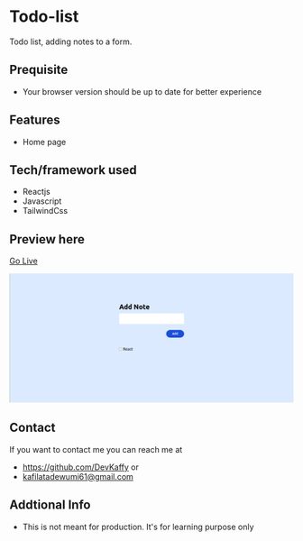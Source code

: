 # Todo-list
Todo list, adding notes to a form.

## Prequisite
- Your browser version should be up to date for better experience

## Features
- Home page

## Tech/framework used
- Reactjs
- Javascript
- TailwindCss

## Preview here
[Go Live](https://checkedlist.netlify.app/)

![screenshot](/public/Screenshot%20from%202023-03-08%2016-18-32.png)

## Contact
If you want to contact me you can reach me at
- https://github.com/DevKaffy or
- kafilatadewumi61@gmail.com

## Addtional Info
- This is not meant for production. It's for learning purpose only